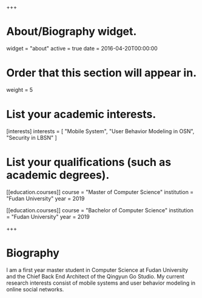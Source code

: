 +++
# About/Biography widget.
widget = "about"
active = true
date = 2016-04-20T00:00:00

# Order that this section will appear in.
weight = 5

# List your academic interests.
[interests]
  interests = [
    "Mobile System",
    "User Behavior Modeling in OSN",
    "Security in LBSN"
  ]

# List your qualifications (such as academic degrees).
<!-- [[education.courses]]
  course = "PhD in Artificial Intelligence"
  institution = "Stanford University"
  year = 2012 -->

[[education.courses]]
  course = "Master of Computer Science"
  institution = "Fudan University"
  year = 2019

[[education.courses]]
  course = "Bachelor of Computer Science"
  institution = "Fudan University"
  year = 2019
 
+++

# Biography

I am a first year master student in Computer Science at Fudan University and the Chief Back End Architect of the Qingyun Go Studio. My current research interests consist of mobile systems and user behavior modeling in online social networks.


